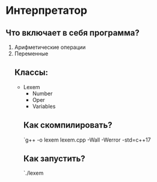 # Интерпретатор

## Что включает в себя программа?
<ol>
<li> Арифметические операции
<li> Переменные


## Классы:
<ul>
<li> Lexem
<ul>
<li> Number
<li> Oper
<li> Variables
</ul>

## Как скомпилировать?
`g++ -o lexem lexem.cpp -Wall -Werror -std=c++17

## Как запустить?
`./lexem

